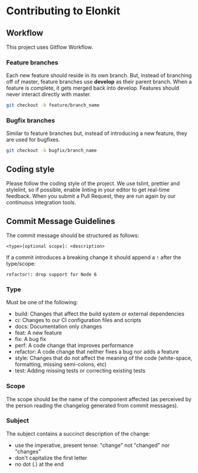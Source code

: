 # Contributing to Elonkit

## Workflow

This project uses Gitflow Workflow.

### Feature branches

Each new feature should reside in its own branch. But, instead of branching off of master, feature branches use **develop** as their parent branch. When a feature is complete, it gets merged back into develop. Features should never interact directly with master.

```bash
git checkout -b feature/branch_name
```

### Bugfix branches

Similar to feature branches but, instead of introducing a new feature, they are used for bugfixes.

```bash
git checkout -b bugfix/branch_name
```

## Coding style

Please follow the coding style of the project. We use tslint, prettier and stylelint, so if possible, enable linting in your editor to get real-time feedback. When you submit a Pull Request, they are run again by our continuous integration tools.

## Commit Message Guidelines

The commit message should be structured as follows:

```
<type>[optional scope]: <description>
```

If a commit introduces a breaking change it should append a `!` after the type/scope:

```
refactor!: drop support for Node 6
```

### Type

Must be one of the following:

- build: Changes that affect the build system or external dependencies
- ci: Changes to our CI configuration files and scripts
- docs: Documentation only changes
- feat: A new feature
- fix: A bug fix
- perf: A code change that improves performance
- refactor: A code change that neither fixes a bug nor adds a feature
- style: Changes that do not affect the meaning of the code (white-space, formatting, missing semi-colons, etc)
- test: Adding missing tests or correcting existing tests

### Scope

The scope should be the name of the component affected (as perceived by the person reading the changelog generated from commit messages).

### Subject

The subject contains a succinct description of the change:

- use the imperative, present tense: "change" not "changed" nor "changes"
- don't capitalize the first letter
- no dot (.) at the end
